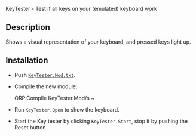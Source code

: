 KeyTester - Test if all keys on your (emulated) keyboard work

Description
-----------

Shows a visual representation of your keyboard, and pressed keys light up.

Installation
------------

- Push [`KeyTester.Mod.txt`](KeyTester.Mod.txt).

- Compile the new module:

    ORP.Compile KeyTester.Mod/s ~

- Run `KeyTester.Open` to show the keyboard.

- Start the Key tester by clicking `KeyTester.Start`, stop it by pushing the Reset button
